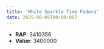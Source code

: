 ```yaml
---
title: 'White Sparkle Time Fedora'
date: 2025-08-05T00:00:00Z
---
```

- **RAP**: 3410356
- **Value**: 3400000
